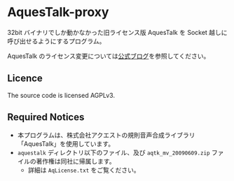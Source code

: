 # AquesTalk-proxy

32bit バイナリでしか動かなかった旧ライセンス版 AquesTalk を Socket 越しに呼び出せるようにするプログラム。

AquesTalk のライセンス変更については[公式ブログ][blog.a-quest]を参照してください。

## Licence

The source code is licensed AGPLv3.

## Required Notices

- 本プログラムは、株式会社アクエストの規則音声合成ライブラリ「AquesTalk」を使用しています。
- `aquestalk` ディレクトリ以下のファイル、及び `aqtk_mv_20090609.zip` ファイルの著作権は同社に帰属します。
  - 詳細は `AqLicense.txt` をご覧ください。

[blog.a-quest]: http://blog-yama.a-quest.com/?eid=970181
